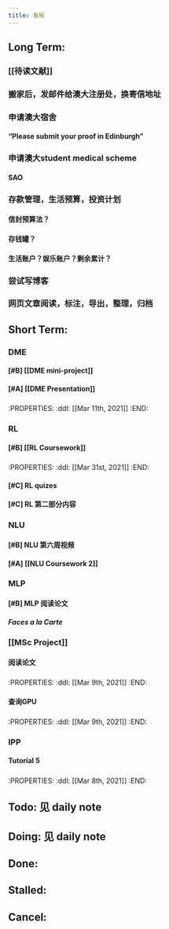 ```yaml
---
title: 看板
---
```


## Long Term:
### [[待读文献]]
### 搬家后，发邮件给澳大注册处，换寄信地址
### 申请澳大宿舍
#### “Please submit your proof in Edinburgh”
### 申请澳大student medical scheme
#### SAO
### 存款管理，生活预算，投资计划
#### 信封预算法？
#### 存钱罐？
#### 生活账户？娱乐账户？剩余累计？
### 尝试写博客
### 网页文章阅读，标注，导出，整理，归档
###
## Short Term:
### DME
#### [#B] [[DME mini-project]]
#### [#A] [[DME Presentation]]
#####
:PROPERTIES:
:ddl: [[Mar 11th, 2021]]
:END:
### RL
#### [#B] [[RL Coursework]]
#####
:PROPERTIES:
:ddl: [[Mar 31st, 2021]]
:END:
#### [#C] RL quizes
#### [#C] RL 第二部分内容
### NLU
#### [#B] NLU 第六周视频
#### [#A] [[NLU Coursework 2]]
### MLP
#### [#B] MLP 阅读论文
##### Faces a la Carte
####
### [[MSc Project]]
#### 阅读论文
#####
:PROPERTIES:
:ddl: [[Mar 9th, 2021]]
:END:
#### 查询GPU
#####
:PROPERTIES:
:ddl: [[Mar 9th, 2021]]
:END:
### IPP
#### Tutorial 5
#####
:PROPERTIES:
:ddl: [[Mar 8th, 2021]]
:END:
## Todo: 见 daily note
## Doing: 见 daily note
## Done:
###
## Stalled:
###
## Cancel:
###